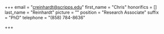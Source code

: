 +++
email = "creinhardt@scripps.edu"
first_name = "Chris"
honorifics = []
last_name = "Reinhardt"
picture = ""
position = "Research Associate"
suffix = "PhD"
telephone = "(858) 784-8636"

+++
